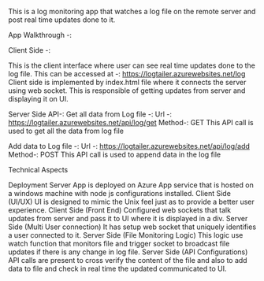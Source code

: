 This is a log monitoring app that watches a log file on the remote server and post real time updates done to it.

App Walkthrough -:

Client Side -:
 
This is the client interface where user can see real time updates done to the log file. This can be accessed at -:
https://logtailer.azurewebsites.net/log
Client side is implemented by index.html file where it connects the server using web socket. This is responsible of getting updates from server and displaying it on UI.

Server Side API-:
Get all data from Log file -:
Url -: https://logtailer.azurewebsites.net/api/log/get
Method-: GET
This API call is used to get all the data from log file 
 
Add data to Log file -:
Url -: https://logtailer.azurewebsites.net/api/log/add
Method-: POST
This API call is used to append data in the log file
 
Technical Aspects

Deployment Server
App is deployed on Azure App service that is hosted on a windows machine with node js configurations installed.
Client Side (UI/UX)
UI is designed to mimic the Unix feel just as to provide a better user experience.
Client Side (Front End)
Configured web sockets that talk updates from server and pass it to UI where it is displayed in a div.
Server Side (Multi User connection)
It has setup web socket that uniquely identifies a user connected to it.
Server Side (File Monitoring Logic)
This logic use watch function that monitors file and trigger socket to broadcast file updates if there is any change in log file.
Server Side (API Configurations)
API calls are present to cross verify the content of the file and also to add data to file and check in real time the updated communicated to UI.
